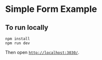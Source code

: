 # Simple Form Example

## To run locally

```
npm install
npm run dev
```

Then open [`http://localhost:3030/`](http://localhost:3030/).
